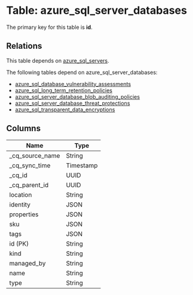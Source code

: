 # Table: azure_sql_server_databases

The primary key for this table is **id**.

## Relations

This table depends on [azure_sql_servers](azure_sql_servers.md).

The following tables depend on azure_sql_server_databases:
  - [azure_sql_database_vulnerability_assessments](azure_sql_database_vulnerability_assessments.md)
  - [azure_sql_long_term_retention_policies](azure_sql_long_term_retention_policies.md)
  - [azure_sql_server_database_blob_auditing_policies](azure_sql_server_database_blob_auditing_policies.md)
  - [azure_sql_server_database_threat_protections](azure_sql_server_database_threat_protections.md)
  - [azure_sql_transparent_data_encryptions](azure_sql_transparent_data_encryptions.md)

## Columns

| Name          | Type          |
| ------------- | ------------- |
|_cq_source_name|String|
|_cq_sync_time|Timestamp|
|_cq_id|UUID|
|_cq_parent_id|UUID|
|location|String|
|identity|JSON|
|properties|JSON|
|sku|JSON|
|tags|JSON|
|id (PK)|String|
|kind|String|
|managed_by|String|
|name|String|
|type|String|